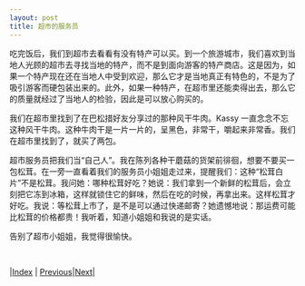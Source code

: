 ```yaml
---
layout: post
title: 超市的服务员
---
```


吃完饭后，我们到超市去看看有没有特产可以买。到一个旅游城市，我们喜欢到当地人光顾的超市去寻找当地的特产，而不是到面向游客的特产商店。这是因为，如果一个特产现在还在当地人中受到欢迎，那么它才是当地真正有特色的，不是为了吸引游客而硬包装出来的。此外，如果一种特产，在超市里还能卖得出去，那么它的质量就经过了当地人的检验，因此是可以放心购买的。

我们在超市里找到了在巴松措好友分享过的那种风干牛肉。Kassy 一直念念不忘这种风干牛肉。这种牛肉干是一片一片的，呈黑色，非常干，嚼起来非常香。我们在超市里找到了，就买了两包。

超市服务员把我们当“自己人”。我在陈列各种干蘑菇的货架前徘徊，想要不要买一包松茸。在一旁一直看着我们的服务员小姐姐走过来，提醒我们：这种“松茸白片”不是松茸。我问她：哪种松茸好吃？她说：我们拿到一个新鲜的松茸后，会立刻把它冻到冰箱，这样就锁住它的鲜味，然后在吃的时候，再拿出来。这样松茸才好吃。我说：等松茸上市了，是不是可以通过快递邮寄？她遗憾地说：那运费可能比松茸的价格都贵！我听着，知道小姐姐和我说的是实话。

告别了超市小姐姐，我觉得很愉快。

<br/>

|[Index](../) | [Previous](88-amachuf)|[Next](99-guozhuang)|
